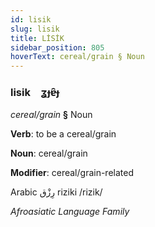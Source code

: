 ```yaml
---
id: lisik
slug: lisik
title: LİSİK
sidebar_position: 805
hoverText: cereal/grain § Noun
---
```


### lisik&emsp;<span kind="abugida">ʓɟɐ̑ɟ</span>

*cereal/grain* **§** Noun

**Verb**: to be a cereal/grain

**Noun**: cereal/grain

**Modifier**: cereal/grain-related

Arabic رِزْق‎ riziki /rizik/

*Afroasiatic Language Family*